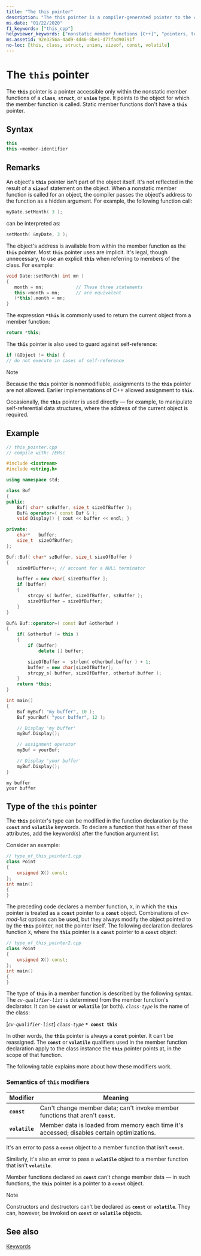 ```yaml
---
title: "The this pointer"
description: "The this pointer is a compiler-generated pointer to the current object in nonstatic member functions."
ms.date: "01/22/2020"
f1_keywords: ["this_cpp"]
helpviewer_keywords: ["nonstatic member functions [C++]", "pointers, to class instance", "this pointer"]
ms.assetid: 92e3256a-4ad9-4d46-8be1-d77fad90791f
no-loc: [this, class, struct, union, sizeof, const, volatile]
---
```

# The `this` pointer

The **`this`** pointer is a pointer accessible only within the nonstatic member functions of a **`class`**, **`struct`**, or **`union`** type. It points to the object for which the member function is called. Static member functions don't have a **`this`** pointer.

## Syntax

```cpp
this
this->member-identifier
```

## Remarks

An object's **`this`** pointer isn't part of the object itself. It's not reflected in the result of a **`sizeof`** statement on the object. When a nonstatic member function is called for an object, the compiler passes the object's address to the function as a hidden argument. For example, the following function call:

```cpp
myDate.setMonth( 3 );
```

can be interpreted as:

```cpp
setMonth( &myDate, 3 );
```

The object's address is available from within the member function as the **`this`** pointer. Most **`this`** pointer uses are implicit. It's legal, though unnecessary, to use an explicit **`this`** when referring to members of the class. For example:

```cpp
void Date::setMonth( int mn )
{
   month = mn;            // These three statements
   this->month = mn;      // are equivalent
   (*this).month = mn;
}
```

The expression **`*this`** is commonly used to return the current object from a member function:

```cpp
return *this;
```

The **`this`** pointer is also used to guard against self-reference:

```cpp
if (&Object != this) {
// do not execute in cases of self-reference
```

> [!NOTE]
> Because the **`this`** pointer is nonmodifiable, assignments to the **`this`** pointer are not allowed. Earlier implementations of C++ allowed assignment to **`this`**.

Occasionally, the **`this`** pointer is used directly — for example, to manipulate self-referential data structures, where the address of the current object is required.

## Example

```cpp
// this_pointer.cpp
// compile with: /EHsc

#include <iostream>
#include <string.h>

using namespace std;

class Buf
{
public:
    Buf( char* szBuffer, size_t sizeOfBuffer );
    Buf& operator=( const Buf & );
    void Display() { cout << buffer << endl; }

private:
    char*   buffer;
    size_t  sizeOfBuffer;
};

Buf::Buf( char* szBuffer, size_t sizeOfBuffer )
{
    sizeOfBuffer++; // account for a NULL terminator

    buffer = new char[ sizeOfBuffer ];
    if (buffer)
    {
        strcpy_s( buffer, sizeOfBuffer, szBuffer );
        sizeOfBuffer = sizeOfBuffer;
    }
}

Buf& Buf::operator=( const Buf &otherbuf )
{
    if( &otherbuf != this )
    {
        if (buffer)
            delete [] buffer;

        sizeOfBuffer =  strlen( otherbuf.buffer ) + 1;
        buffer = new char[sizeOfBuffer];
        strcpy_s( buffer, sizeOfBuffer, otherbuf.buffer );
    }
    return *this;
}

int main()
{
    Buf myBuf( "my buffer", 10 );
    Buf yourBuf( "your buffer", 12 );

    // Display 'my buffer'
    myBuf.Display();

    // assignment operator
    myBuf = yourBuf;

    // Display 'your buffer'
    myBuf.Display();
}
```

```Output
my buffer
your buffer
```

## Type of the `this` pointer

The **`this`** pointer's type can be modified in the function declaration by the **`const`** and **`volatile`** keywords. To declare a function that has either of these attributes, add the keyword(s) after the function argument list.

Consider an example:

```cpp
// type_of_this_pointer1.cpp
class Point
{
    unsigned X() const;
};
int main()
{
}
```

The preceding code declares a member function, `X`, in which the **`this`** pointer is treated as a **`const`** pointer to a **`const`** object. Combinations of *cv-mod-list* options can be used, but they always modify the object pointed to by the **`this`** pointer, not the pointer itself. The following declaration declares function `X`, where the **`this`** pointer is a **`const`** pointer to a **`const`** object:

```cpp
// type_of_this_pointer2.cpp
class Point
{
    unsigned X() const;
};
int main()
{
}
```

The type of **`this`** in a member function is described by the following syntax. The *`cv-qualifier-list`* is determined from the member function's declarator. It can be **`const`** or **`volatile`** (or both). *`class-type`* is the name of the class:

[*`cv-qualifier-list`*] *`class-type`* **`* const this`**

In other words, the **`this`** pointer is always a **`const`** pointer. It can't be reassigned.  The **`const`** or **`volatile`** qualifiers used in the member function declaration apply to the class instance the **`this`** pointer points at, in the scope of that function.

The following table explains more about how these modifiers work.

### Semantics of `this` modifiers

|Modifier|Meaning|
|--------------|-------------|
|**`const`**|Can't change member data; can't invoke member functions that aren't **`const`**.|
|**`volatile`**|Member data is loaded from memory each time it's accessed; disables certain optimizations.|

It's an error to pass a **`const`** object to a member function that isn't **`const`**.

Similarly, it's also an error to pass a **`volatile`** object to a member function that isn't **`volatile`**.

Member functions declared as **`const`** can't change member data — in such functions, the **`this`** pointer is a pointer to a **`const`** object.

> [!NOTE]
> Constructors and destructors can't be declared as **`const`** or **`volatile`**. They can, however, be invoked on **`const`** or **`volatile`** objects.

## See also

[Keywords](../cpp/keywords-cpp.md)
